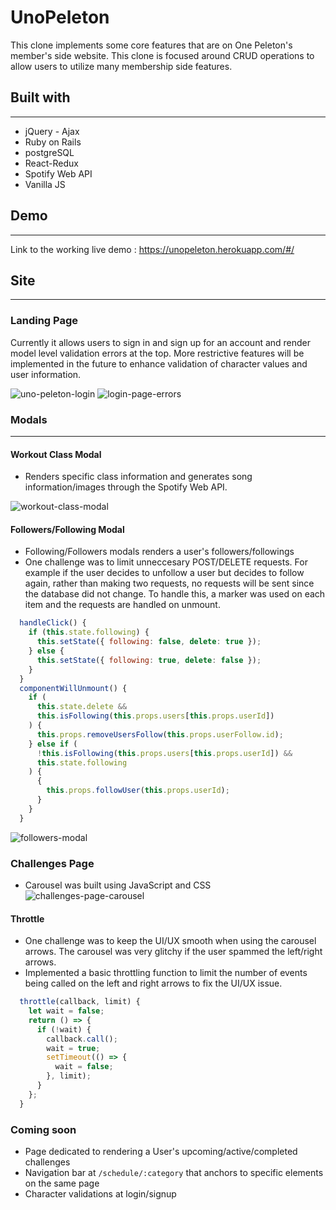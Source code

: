 # UnoPeleton

This clone implements some core features that are on One Peleton's member's side website. This clone is focused around CRUD operations to allow users to utilize many membership side features.

## Built with
------
* jQuery - Ajax
* Ruby on Rails
* postgreSQL
* React-Redux
* Spotify Web API 
* Vanilla JS

## Demo 
------
Link to the working live demo : https://unopeleton.herokuapp.com/#/

## Site
------
### Landing Page
Currently it allows users to sign in and sign up for an account and render model level validation errors at the top. More restrictive features will be implemented in the future to enhance validation of character values and user information. 

![uno-peleton-login](https://github.com/eric2523/onepeleton_clone/blob/main/app/assets/images/unopeleton-login-page.png?raw=true)
![login-page-errors](https://github.com/eric2523/onepeleton_clone/blob/main/app/assets/images/login-page-errors.png?raw=true)

### Modals
------
#### Workout Class Modal
* Renders specific class information and generates song information/images through the Spotify Web API.

![workout-class-modal](https://github.com/eric2523/onepeleton_clone/blob/main/app/assets/images/class-modal.png?raw=true)
#### Followers/Following Modal
* Following/Followers modals renders a user's followers/followings 
* One challenge was to limit unneccesary POST/DELETE requests. For example if the user decides to unfollow a user but decides to follow again, rather than making two requests, no requests will be sent since the database did not change. To handle this, a marker was used on each item and the requests are handled on unmount. 
```javascript
  handleClick() {
    if (this.state.following) {
      this.setState({ following: false, delete: true });
    } else {
      this.setState({ following: true, delete: false });
    }
  }
  componentWillUnmount() {
    if (
      this.state.delete &&
      this.isFollowing(this.props.users[this.props.userId])
    ) {
      this.props.removeUsersFollow(this.props.userFollow.id);
    } else if (
      !this.isFollowing(this.props.users[this.props.userId]) &&
      this.state.following
    ) {
      {
        this.props.followUser(this.props.userId);
      }
    }
  }
```

![followers-modal](https://github.com/eric2523/onepeleton_clone/blob/main/app/assets/images/followers-modal.png?raw=true)

### Challenges Page
* Carousel was built using JavaScript and CSS
![challenges-page-carousel](https://github.com/eric2523/onepeleton_clone/blob/main/app/assets/images/carousel-demo.png?raw=true)

#### Throttle
* One challenge was to keep the UI/UX smooth when using the carousel arrows. The carousel was very glitchy if the user spammed the left/right arrows. 
* Implemented a basic throttling function to limit the number of events being called on the left and right arrows to fix the UI/UX issue.
```javascript
  throttle(callback, limit) {
    let wait = false;
    return () => {
      if (!wait) {
        callback.call();
        wait = true;
        setTimeout(() => {
          wait = false;
        }, limit);
      }
    };
  }
```

### Coming soon
* Page dedicated to rendering a User's upcoming/active/completed challenges 
* Navigation bar at `/schedule/:category` that anchors to specific elements on the same page 
* Character validations at login/signup 








